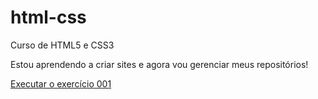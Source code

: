 # html-css
 Curso de HTML5 e CSS3

Estou aprendendo a criar sites e agora vou gerenciar meus repositórios!

<a href="https://brunoberriel.github.io/html-css/exercicios/ex001/index.html">Executar o exercício 001</a>